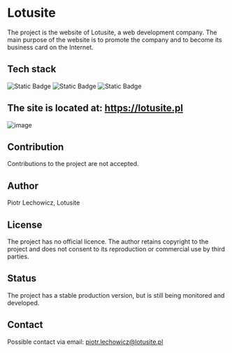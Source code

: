 # Lotusite

The project is the website of Lotusite, a web development company. The main purpose of the website is to promote the company and to become its business card on the Internet.

## Tech stack

![Static Badge](https://img.shields.io/badge/Next.js-%23000000?style=for-the-badge&logo=nextdotjs&labelColor=black) ![Static Badge](https://img.shields.io/badge/Resend-%23000000?style=for-the-badge&logo=resend&labelColor=black) ![Static Badge](https://img.shields.io/badge/PM2-%232B037A?style=for-the-badge&logo=pm2&labelColor=black)

## The site is located at: https://lotusite.pl

![image](https://github.com/lechoos/lotusite/assets/101659264/d676f1e5-3e8c-461d-846c-d31cc5efbc21)

## Contribution

Contributions to the project are not accepted.

## Author

Piotr Lechowicz, Lotusite

## License

The project has no official licence. The author retains copyright to the project and does not consent to its reproduction or commercial use by third parties.

## Status

The project has a stable production version, but is still being monitored and developed.

## Contact

Possible contact via email: piotr.lechowicz@lotusite.pl
